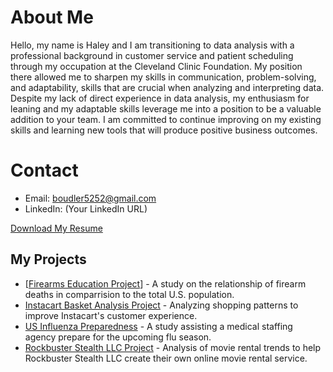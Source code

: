 # About Me
Hello, my name is Haley and I am transitioning to data analysis with a professional background in customer service and patient scheduling through my occupation at the Cleveland Clinic Foundation. My position there allowed me to sharpen my skills in communication, problem-solving, and adaptability, skills that are crucial when analyzing and interpreting data. Despite my lack of direct experience in data analysis, my enthusiasm for leaning and my adaptable skills leverage me into a position to be a valuable addition to your team. I am committed to continue improving on my existing skills and learning new tools that will produce positive business outcomes.

# Contact
- Email: boudler5252@gmail.com
- LinkedIn: (Your LinkedIn URL)

[Download My Resume](https://github.com/bluenorth52/HBustle/blob/main/1.5%20Bustle%20Resume%20Template.docx)

## My Projects
- [[Firearms Education Project](https://github.com/bluenorth52/HBustle/blob/main/FirearmCaseStudy.md)] - A study on the relationship of firearm deaths in comparrision to the total U.S. population.
- [Instacart Basket Analysis Project](https://github.com/bluenorth52/Instacart_Sales_Analysis) - Analyzing shopping patterns to improve Instacart's customer experience.
- [US Influenza Preparedness](https://github.com/bluenorth52/Influenza-Staffing-Project) - A study assisting a medical staffing agency prepare for the upcoming flu season.
- [Rockbuster Stealth LLC Project](https://github.com/bluenorth52/Rockbuster_Sales_SQL) - Analysis of movie rental trends to help Rockbuster Stealth LLC create their own online movie rental service.
